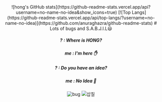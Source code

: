 <div align='center'>
![hong's GitHub stats](https://github-readme-stats.vercel.app/api?username=no-name-no-idea&show_icons=true)  
[![Top Langs](https://github-readme-stats.vercel.app/api/top-langs/?username=no-name-no-idea)](https://github.com/anuraghazra/github-readme-stats)  
# Lots of bugs and S.A.B.J.I.L😃

##### ? : Where is HONG?  
##### me : I'm here ✋  
  
##### ? : Do you have an idea?  
##### me : No Idea 🤯  

![bug](https://user-images.githubusercontent.com/37925591/111727635-988d0d80-88ae-11eb-966c-e75562e6f2e7.gif)
![삽질](https://user-images.githubusercontent.com/37925591/111745317-c3d42480-88cf-11eb-82f7-de1c185a2e86.gif)
</div>
